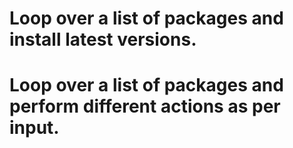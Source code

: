 # Loop over a list of packages and install latest versions.
# Loop over a list of packages and perform different actions as per input.